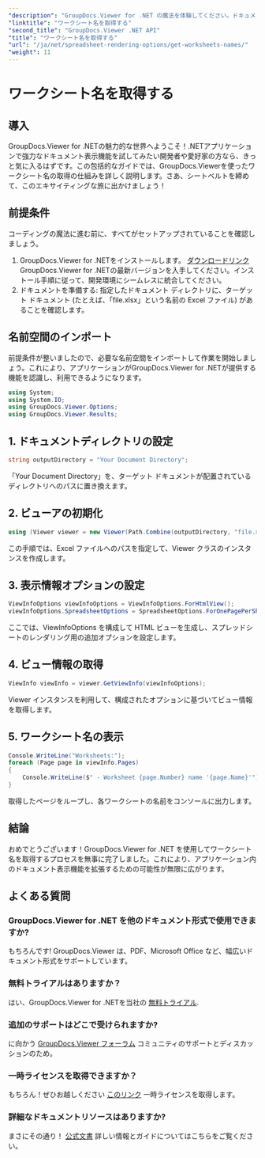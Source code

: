```yaml
---
"description": "GroupDocs.Viewer for .NET の魔法を体験してください。ドキュメント表示機能をアプリケーションにシームレスに統合できます。今すぐ無料トライアルをお試しください！"
"linktitle": "ワークシート名を取得する"
"second_title": "GroupDocs.Viewer .NET API"
"title": "ワークシート名を取得する"
"url": "/ja/net/spreadsheet-rendering-options/get-worksheets-names/"
"weight": 11
---
```


# ワークシート名を取得する

## 導入
GroupDocs.Viewer for .NETの魅力的な世界へようこそ！.NETアプリケーションで強力なドキュメント表示機能を試してみたい開発者や愛好家の方なら、きっと気に入るはずです。この包括的なガイドでは、GroupDocs.Viewerを使ったワークシート名の取得の仕組みを詳しく説明します。さあ、シートベルトを締めて、このエキサイティングな旅に出かけましょう！
## 前提条件
コーディングの魔法に進む前に、すべてがセットアップされていることを確認しましょう。
1. GroupDocs.Viewer for .NETをインストールします。 [ダウンロードリンク](https://releases.groupdocs.com/viewer/net/) GroupDocs.Viewer for .NETの最新バージョンを入手してください。インストール手順に従って、開発環境にシームレスに統合してください。
2. ドキュメントを準備する: 指定したドキュメント ディレクトリに、ターゲット ドキュメント (たとえば、「file.xlsx」という名前の Excel ファイル) があることを確認します。
## 名前空間のインポート
前提条件が整いましたので、必要な名前空間をインポートして作業を開始しましょう。これにより、アプリケーションがGroupDocs.Viewer for .NETが提供する機能を認識し、利用できるようになります。
```csharp
using System;
using System.IO;
using GroupDocs.Viewer.Options;
using GroupDocs.Viewer.Results;
```
## 1. ドキュメントディレクトリの設定
```csharp
string outputDirectory = "Your Document Directory";
```
「Your Document Directory」を、ターゲット ドキュメントが配置されているディレクトリへのパスに置き換えます。
## 2. ビューアの初期化
```csharp
using (Viewer viewer = new Viewer(Path.Combine(outputDirectory, "file.xlsx")))
```
この手順では、Excel ファイルへのパスを指定して、Viewer クラスのインスタンスを作成します。
## 3. 表示情報オプションの設定
```csharp
ViewInfoOptions viewInfoOptions = ViewInfoOptions.ForHtmlView();
viewInfoOptions.SpreadsheetOptions = SpreadsheetOptions.ForOnePagePerSheet();
```
ここでは、ViewInfoOptions を構成して HTML ビューを生成し、スプレッドシートのレンダリング用の追加オプションを設定します。
## 4. ビュー情報の取得
```csharp
ViewInfo viewInfo = viewer.GetViewInfo(viewInfoOptions);
```
Viewer インスタンスを利用して、構成されたオプションに基づいてビュー情報を取得します。
## 5. ワークシート名の表示
```csharp
Console.WriteLine("Worksheets:");
foreach (Page page in viewInfo.Pages)
{
    Console.WriteLine($" - Worksheet {page.Number} name '{page.Name}'");
}
```
取得したページをループし、各ワークシートの名前をコンソールに出力します。
## 結論
おめでとうございます！GroupDocs.Viewer for .NET を使用してワークシート名を取得するプロセスを無事に完了しました。これにより、アプリケーション内のドキュメント表示機能を拡張するための可能性が無限に広がります。
## よくある質問
### GroupDocs.Viewer for .NET を他のドキュメント形式で使用できますか?
もちろんです! GroupDocs.Viewer は、PDF、Microsoft Office など、幅広いドキュメント形式をサポートしています。
### 無料トライアルはありますか？
はい、GroupDocs.Viewer for .NETを当社の [無料トライアル](https://releases。groupdocs.com/).
### 追加のサポートはどこで受けられますか?
に向かう [GroupDocs.Viewer フォーラム](https://forum.groupdocs.com/c/viewer/9) コミュニティのサポートとディスカッションのため。
### 一時ライセンスを取得できますか？
もちろん！ぜひお越しください [このリンク](https://purchase.groupdocs.com/temporary-license/) 一時ライセンスを取得します。
### 詳細なドキュメントリソースはありますか?
まさにその通り！ [公式文書](https://tutorials.groupdocs.com/viewer/net/) 詳しい情報とガイドについてはこちらをご覧ください。